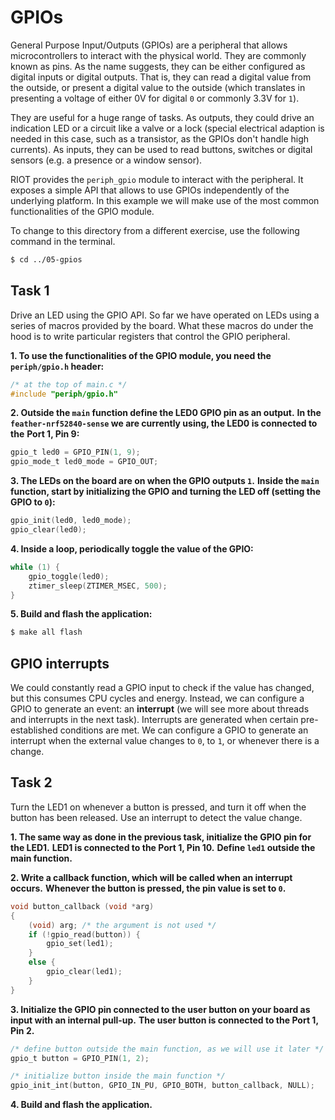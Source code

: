 # GPIOs

General Purpose Input/Outputs (GPIOs) are a peripheral that allows
microcontrollers to interact with the physical world. They are 
commonly known as pins. As the name suggests, they can be either configured as
digital inputs or digital outputs. That is, they can read a digital value from
the outside, or present a digital value to the outside (which translates in
presenting a voltage of either 0V for digital `0` or commonly 3.3V for `1`).

They are useful for a huge range of tasks. As outputs, they could drive an
indication LED or a circuit like a valve or a lock (special electrical
adaption is needed in this case, such as a transistor, as the GPIOs don't
handle high currents). As inputs, they can be used to read buttons, switches
or digital sensors (e.g. a presence or a window sensor).

RIOT provides the `periph_gpio` module to interact with the peripheral. It
exposes a simple API that allows to use GPIOs independently of the underlying
platform. In this example we will make use of the most common functionalities
of the GPIO module.

To change to this directory from a different exercise, use the following command in the terminal.

```sh
$ cd ../05-gpios
```

## Task 1

Drive an LED using the GPIO API. So far we have operated on LEDs using a series
of macros provided by the board. What these macros do under the hood is to
write particular registers that control the GPIO peripheral.

**1. To use the functionalities of the GPIO module, you need the `periph/gpio.h` header:**
```C
/* at the top of main.c */
#include "periph/gpio.h"
```

**2. Outside the `main` function define the LED0 GPIO pin as an output.**
**In the `feather-nrf52840-sense` we are currently using, the LED0 is connected to the**
**Port 1, Pin 9:**
```C
gpio_t led0 = GPIO_PIN(1, 9);
gpio_mode_t led0_mode = GPIO_OUT;
```

**3. The LEDs on the board are on when the GPIO outputs `1`.**
**Inside the `main` function, start by initializing the GPIO and turning the LED off (setting the GPIO to `0`):**
```C
gpio_init(led0, led0_mode);
gpio_clear(led0);
```

**4. Inside a loop, periodically toggle the value of the GPIO:**
```C
while (1) {
    gpio_toggle(led0);
    ztimer_sleep(ZTIMER_MSEC, 500);
}
```

**5. Build and flash the application:**
```sh
$ make all flash
```

## GPIO interrupts

We could constantly read a GPIO input to check if the value has changed, but this
consumes CPU cycles and energy. Instead, we can configure a GPIO to generate an
event: an **interrupt** (we will see more about threads and interrupts in the
next task). Interrupts are generated when certain pre-established conditions
are met. We can configure a GPIO to generate an interrupt when the external
value changes to `0`, to `1`, or whenever there is a change.

## Task 2

Turn the LED1 on whenever a button is pressed, and turn it off when the button has been released.
Use an interrupt to detect the value change.

**1. The same way as done in the previous task, initialize the GPIO pin for the LED1.**
**LED1 is connected to the Port 1, Pin 10.**
**Define `led1` outside the main function.**

**2. Write a callback function, which will be called when an interrupt occurs.**
**Whenever the button is pressed, the pin value is set to `0`.**
```C
void button_callback (void *arg)
{
    (void) arg; /* the argument is not used */
    if (!gpio_read(button)) {
        gpio_set(led1);
    }
    else {
        gpio_clear(led1);
    }
}
```

**3. Initialize the GPIO pin connected to the user button on your board as input with an internal pull-up.**
**The user button is connected to the Port 1, Pin 2.**
```C
/* define button outside the main function, as we will use it later */
gpio_t button = GPIO_PIN(1, 2);

/* initialize button inside the main function */
gpio_init_int(button, GPIO_IN_PU, GPIO_BOTH, button_callback, NULL);
```

**4. Build and flash the application.**
